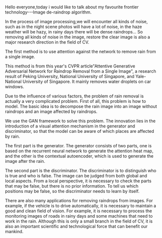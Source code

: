 Hello everyone,today i would like to talk about my favourite frontier technology---Image de-raindrop algorithm.

In the process of image processing,we will encounter all kinds of noise, such as in the night scene photos will have a lot of noise, in the haze weather will be hazy, in rainy days there will be dense raindrops... So removing all kinds of noise in the image, restore the clear image is also a major research direction in the field of CV. 

The first method is to use attention against the network to remove rain from a single image.

This method is from this year's CVPR article"Attentive Generative Adversarial Network for Raindrop Removal from a Single Image", a research result of Peking University, National University of Singapore, and Yale-National University of Singapore. It mainly removes water droplets on car windows.

Due to the influence of various factors, the problem of rain removal is actually a very complicated problem. First of all, this problem is how to model. The basic idea is to decompose the rain image into an image without raindrops and an image affected by raindrops.

We use the GAN framework to solve this problem. The innovation lies in the introduction of a visual attention mechanism in the generator and discriminator, so that the model can be aware of which places are affected by rain.

The first part is the generator.
The generator consists of two parts, one is based on the recurrent neural network to generate the attention heat map, and the other is the contextual autoencoder, which is used to generate the image after the rain.

The second part is the discriminator.
The discriminator is to distinguish who is true and who is false. The image can be judged from both global and local aspects. From a local perspective, it is necessary to check the parts that may be false, but there is no prior information. To tell us which positions may be false, so the discriminator needs to learn by itself.

There are also many applications for removing raindrops from images. For example, if the vehicle is to drive automatically, it is necessary to maintain a good and clean field of vision. For example, it is necessary to process the monitoring images of roads in rainy days and some machines that need to work in the rain. Although this is only a small branch in the field of CV, it is also an important scientific and technological force that can benefit our mankind.